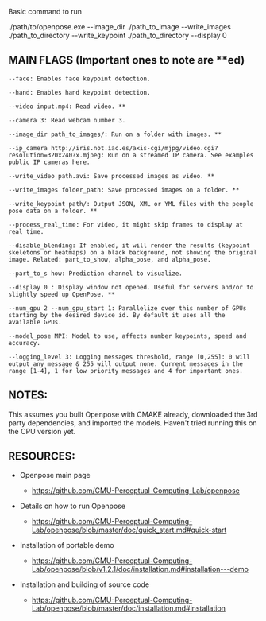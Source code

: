 Basic command to run

./path/to/openpose.exe --image_dir ./path_to_image --write_images ./path_to_directory --write_keypoint ./path_to_directory --display 0

## MAIN FLAGS (Important ones to note are **ed)

	--face: Enables face keypoint detection.
	
	--hand: Enables hand keypoint detection.
	
	--video input.mp4: Read video. **

	--camera 3: Read webcam number 3.
	
	--image_dir path_to_images/: Run on a folder with images. **

	--ip_camera http://iris.not.iac.es/axis-cgi/mjpg/video.cgi?resolution=320x240?x.mjpeg: Run on a streamed IP camera. See examples public IP cameras here.
	
	--write_video path.avi: Save processed images as video. **

	--write_images folder_path: Save processed images on a folder. **

	--write_keypoint path/: Output JSON, XML or YML files with the people pose data on a folder. **

	--process_real_time: For video, it might skip frames to display at real time.
	
	--disable_blending: If enabled, it will render the results (keypoint skeletons or heatmaps) on a black background, not showing the original image. Related: part_to_show, alpha_pose, and alpha_pose.
	
	--part_to_s	how: Prediction channel to visualize.	
	
	--display 0	: Display window not opened. Useful for servers and/or to slightly speed up OpenPose. **

	--num_gpu 2 --num_gpu_start 1: Parallelize over this number of GPUs starting by the desired device id. By default it uses all the available GPUs.
	
	--model_pose MPI: Model to use, affects number keypoints, speed and accuracy.
	
	--logging_level 3: Logging messages threshold, range [0,255]: 0 will output any message & 255 will output none. Current messages in the range [1-4], 1 for low priority messages and 4 for important ones.
	

## NOTES:

This assumes you built Openpose with CMAKE already, downloaded the 3rd party dependencies, and imported the models. Haven't tried running this on the CPU version yet. 


## RESOURCES:

- Openpose main page
	- https://github.com/CMU-Perceptual-Computing-Lab/openpose

- Details on how to run Openpose
	- https://github.com/CMU-Perceptual-Computing-Lab/openpose/blob/master/doc/quick_start.md#quick-start

- Installation of portable demo
	- https://github.com/CMU-Perceptual-Computing-Lab/openpose/blob/v1.2.1/doc/installation.md#installation---demo

- Installation and building of source code
	- https://github.com/CMU-Perceptual-Computing-Lab/openpose/blob/master/doc/installation.md#installation
